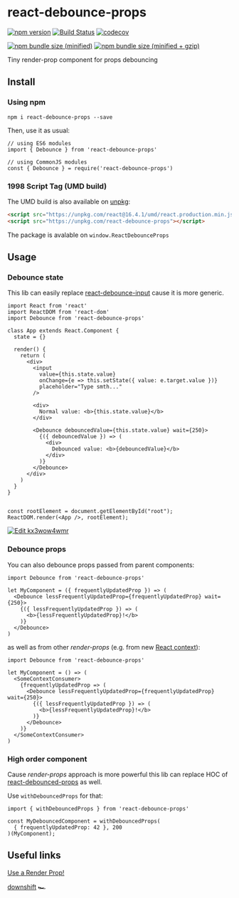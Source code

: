 # react-debounce-props
[![npm version](https://badge.fury.io/js/react-debounce-props.svg)](https://badge.fury.io/js/react-debounce-props)
[![Build Status](https://travis-ci.com/kitos/react-debounce-props.svg?branch=master)](https://travis-ci.com/kitos/react-debounce-props)
[![codecov](https://codecov.io/gh/kitos/react-debounce-props/branch/master/graph/badge.svg)](https://codecov.io/gh/kitos/react-debounce-props)

[![npm bundle size (minified)](https://img.shields.io/bundlephobia/min/react.svg)](https://unpkg.com/react-debounce-props)
[![npm bundle size (minified + gzip)](https://img.shields.io/bundlephobia/minzip/react.svg)](https://unpkg.com/react-debounce-props)

Tiny render-prop component for props debouncing

## Install

### Using npm

`npm i react-debounce-props --save`

Then, use it as usual:

```JS
// using ES6 modules
import { Debounce } from 'react-debounce-props'

// using CommonJS modules
const { Debounce } = require('react-debounce-props') 
```

### 1998 Script Tag (UMD build)

The UMD build is also available on [unpkg](https:/unpkg.com):

```HTML
<script src="https://unpkg.com/react@16.4.1/umd/react.production.min.js"></script>
<script src="https://unpkg.com/react-debounce-props"></script>
```

The package is avalable on `window.ReactDebounceProps`

## Usage

### Debounce state

This lib can easily replace [react-debounce-input](https://github.com/nkbt/react-debounce-input) cause it is more generic.

```JS
import React from 'react'
import ReactDOM from 'react-dom'
import Debounce from 'react-debounce-props'

class App extends React.Component {
  state = {}

  render() {
    return (
      <div>
        <input
          value={this.state.value}
          onChange={e => this.setState({ value: e.target.value })}
          placeholder="Type smth..."
        />

        <div>
          Normal value: <b>{this.state.value}</b>
        </div>

        <Debounce debouncedValue={this.state.value} wait={250}>
          {({ debouncedValue }) => (
            <div>
              Debounced value: <b>{debouncedValue}</b>
            </div>
          )}
        </Debounce>
      </div>
    )
  }
}


const rootElement = document.getElementById("root");
ReactDOM.render(<App />, rootElement);
```

[![Edit kx3wow4wmr](https://codesandbox.io/static/img/play-codesandbox.svg)](https://codesandbox.io/s/kx3wow4wmr?autoresize=1&fontsize=13&hidenavigation=1&moduleview=1)

### Debounce props

You can also debounce props passed from parent components:

```JS
import Debounce from 'react-debounce-props'

let MyComponent = ({ frequentlyUpdatedProp }) => (
  <Debounce lessFrequentlyUpdatedProp={frequentlyUpdatedProp} wait={250}>
    {({ lessFrequentlyUpdatedProp }) => (
      <b>{lessFrequentlyUpdatedProp}!</b>
    )}
  </Debounce>
)
```

as well as from other *render-props* (e.g. from new [React context](https://reactjs.org/docs/context.html#consumer)):

```JS
import Debounce from 'react-debounce-props'

let MyComponent = () => (
  <SomeContextConsumer>
    {frequentlyUpdatedProp => (
      <Debounce lessFrequentlyUpdatedProp={frequentlyUpdatedProp} wait={250}>
        {({ lessFrequentlyUpdatedProp }) => (
          <b>{lessFrequentlyUpdatedProp}!</b>
        )}
      </Debounce>
    )}
  </SomeContextConsumer>
)
```

### High order component

Cause *render-props* approach is more powerful this lib can replace HOC of [react-debounced-props](https://github.com/saltycrane/react-debounced-props) as well.

Use `withDebouncedProps` for that:

```JS
import { withDebouncedProps } from 'react-debounce-props'

const MyDebouncedComponent = withDebouncedProps(
  { frequentlyUpdatedProp: 42 }, 200
)(MyComponent);
```

## Useful links

[Use a Render Prop!](https://cdb.reacttraining.com/use-a-render-prop-50de598f11ce)

[downshift](https://github.com/paypal/downshift) 🏎

